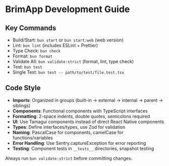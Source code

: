 # BrimApp Development Guide

## Key Commands

- Build/Start: `bun start` or `bun start:web` (web version)
- Lint: `bun lint` (includes ESLint + Prettier)
- Type Check: `bun check`
- Format: `bun format`
- Validate All: `bun validate:strict` (format, lint, type check)
- Test: `bun test`
- Single Test: `bun test -- path/to/test/file.test.tsx`

## Code Style

- **Imports**: Organized in groups (built-in → external → internal → parent → siblings)
- **Components**: Functional components with TypeScript interfaces
- **Formatting**: 2-space indents, double quotes, semicolons required
- **UI**: Use Tamagui components instead of direct React Native components
- **Types**: Define interfaces/types, use Zod for validation
- **Naming**: PascalCase for components, camelCase for functions/variables
- **Error Handling**: Use Sentry.captureException for error reporting
- **Testing**: Component tests in `__tests__` directories, snapshot testing

Always run `bun validate:strict` before committing changes.
